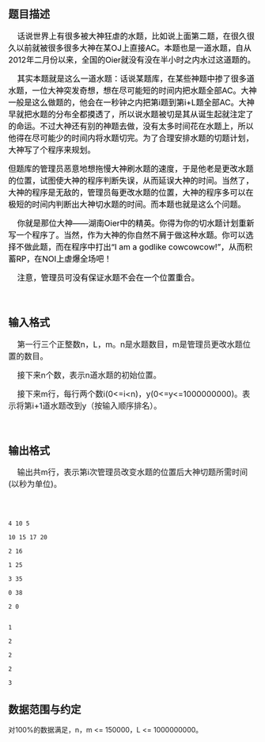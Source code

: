 ## 题目描述

<div style="punctuation-wrap: simple">
 <span style="font-size: medium"><span style="color: black">    </span><span style="color: black">话说世界上有很多被大神狂虐的水题，比如说上面第二题，在很久很久以前就被很多很多大神在某</span><span style="color: black">OJ</span><span style="color: black">上直接</span><span style="color: black">AC</span><span style="color: black">。本题也是一道水题，自从</span><span style="color: black">2012</span><span style="color: black">年二月份以来，全国的</span><span style="color: black">Oier</span><span style="color: black">就没有没在半小时之内水过这道题的。</span></span>
</div>
<div style="punctuation-wrap: simple">
 <span style="font-size: medium"><span style="color: black">    </span><span style="color: black">其实本题就是这么一道水题：话说某题库，在某些神题中掺了很多道水题，一位大神突发奇想，想在尽可能短的时间内把水题全部</span><span style="color: black">AC</span><span style="color: black">。大神一般是这么做题的，他会在一秒钟之内把第</span><span style="color: black">i</span><span style="color: black">题到第</span><span style="color: black">i+L</span><span style="color: black">题全部</span><span style="color: black">AC</span><span style="color: black">。大神早就把水题的分布全都摸透了，所以说水题被切是其从诞生起就注定了的命运。不过大神还有别的神题去做，没有太多时间花在水题上，所以他得在尽可能少的时间内将水题切完。为了合理安排水题的切题计划，大神写了个程序来规划。</span></span>
</div>
<div style="punctuation-wrap: simple">
 <span style="font-size: medium"><span style="color: black">但题库的管理员恶意地想拖慢大神刷水题的速度，于是他老是更改水题的位置，试图使大神的程序判断失误，从而延误大神的时间。当然了，大神的程序是无敌的，管理员每更改水题的位置，大神的程序多可以在极短的时间内判断出大神切水题的时间。而本题也就是这么个问题。</span></span>
</div>
<div style="punctuation-wrap: simple">
 <span style="font-size: medium"><span style="color: black">    </span><span style="color: black">你就是那位大神</span><span style="color: black">——</span><span style="color: black">湖南</span><span style="color: black">Oier</span><span style="color: black">中的精英。你得为你的切水题计划重新写一个程序了。当然，作为大神的你自然不屑于做这种水题。你可以选择不做此题，而在程序中打出“</span><span style="color: black">I am a godlike cowcowcow!</span><span style="color: black">”，从而积蓄</span><span style="color: black">RP</span><span style="color: black">，在</span><span style="color: black">NOI</span><span style="color: black">上虐爆全场吧！</span></span>
</div>
<div style="punctuation-wrap: simple">
 <span style="font-size: medium"><span style="color: black">    </span><span style="color: black">注意，管理员可没有保证水题不会在一个位置重合。</span></span>
</div>
<div style="punctuation-wrap: simple">
 <span style="font-size: medium"> </span>
</div>

## 输入格式

<div style="punctuation-wrap: simple">
 <span style="font-size: medium">    第一行三个正整数n，L，m。n是水题数目，m是管理员更改水题位置的数目。 </span>
</div>
<div style="punctuation-wrap: simple">
 <span style="font-size: medium">    接下来n个数，表示n道水题的初始位置。</span>
</div>
<div style="punctuation-wrap: simple">
 <span style="font-size: medium">    接下来m行，每行两个数i(0<=i<n)，y(0<=y<=1000000000)。表示将第i+1道水题改到y（按输入顺序排名）。</span>
</div>
<div style="punctuation-wrap: simple">
 <span style="font-size: medium"> </span>
</div>

## 输出格式

<div style="punctuation-wrap: simple">
 <span style="font-size: medium">    输出共m行，表示第i次管理员改变水题的位置后大神切题所需时间(以秒为单位)。</span>
</div>
<div style="punctuation-wrap: simple">
 <span style="font-size: medium"> </span>
</div>

```input1
4 10 5
10 15 17 20
2 16
1 25
3 35
0 38
2 0
```
```output1
1
2
2
2
3
```
## 数据范围与约定

<p>对100%的数据满足，n，m <= 150000，L <= 1000000000。<br><br></p>

